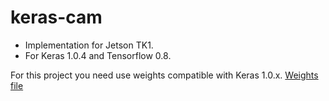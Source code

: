 # keras-cam
* Implementation for Jetson TK1.
* For Keras 1.0.4 and Tensorflow 0.8.

For this project you need use weights compatible with Keras 1.0.x. [Weights file](https://cloud.mail.ru/public/26uq/R9dH53a9S)
